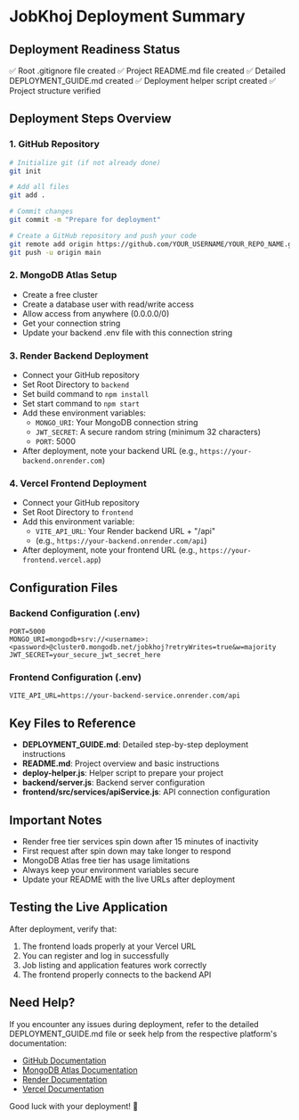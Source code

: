 # JobKhoj Deployment Summary

## Deployment Readiness Status

✅ Root .gitignore file created
✅ Project README.md file created
✅ Detailed DEPLOYMENT_GUIDE.md created
✅ Deployment helper script created
✅ Project structure verified

## Deployment Steps Overview

### 1. GitHub Repository
```bash
# Initialize git (if not already done)
git init

# Add all files
git add .

# Commit changes
git commit -m "Prepare for deployment"

# Create a GitHub repository and push your code
git remote add origin https://github.com/YOUR_USERNAME/YOUR_REPO_NAME.git
git push -u origin main
```

### 2. MongoDB Atlas Setup
- Create a free cluster
- Create a database user with read/write access
- Allow access from anywhere (0.0.0.0/0)
- Get your connection string
- Update your backend .env file with this connection string

### 3. Render Backend Deployment
- Connect your GitHub repository
- Set Root Directory to `backend`
- Set build command to `npm install`
- Set start command to `npm start`
- Add these environment variables:
  - `MONGO_URI`: Your MongoDB connection string
  - `JWT_SECRET`: A secure random string (minimum 32 characters)
  - `PORT`: 5000
- After deployment, note your backend URL (e.g., `https://your-backend.onrender.com`)

### 4. Vercel Frontend Deployment
- Connect your GitHub repository
- Set Root Directory to `frontend`
- Add this environment variable:
  - `VITE_API_URL`: Your Render backend URL + "/api"
  - (e.g., `https://your-backend.onrender.com/api`)
- After deployment, note your frontend URL (e.g., `https://your-frontend.vercel.app`)

## Configuration Files

### Backend Configuration (.env)
```
PORT=5000
MONGO_URI=mongodb+srv://<username>:<password>@cluster0.mongodb.net/jobkhoj?retryWrites=true&w=majority
JWT_SECRET=your_secure_jwt_secret_here
```

### Frontend Configuration (.env)
```
VITE_API_URL=https://your-backend-service.onrender.com/api
```

## Key Files to Reference
- **DEPLOYMENT_GUIDE.md**: Detailed step-by-step deployment instructions
- **README.md**: Project overview and basic instructions
- **deploy-helper.js**: Helper script to prepare your project
- **backend/server.js**: Backend server configuration
- **frontend/src/services/apiService.js**: API connection configuration

## Important Notes
- Render free tier services spin down after 15 minutes of inactivity
- First request after spin down may take longer to respond
- MongoDB Atlas free tier has usage limitations
- Always keep your environment variables secure
- Update your README with the live URLs after deployment

## Testing the Live Application
After deployment, verify that:
1. The frontend loads properly at your Vercel URL
2. You can register and log in successfully
3. Job listing and application features work correctly
4. The frontend properly connects to the backend API

## Need Help?
If you encounter any issues during deployment, refer to the detailed DEPLOYMENT_GUIDE.md file or seek help from the respective platform's documentation:
- [GitHub Documentation](https://docs.github.com/)
- [MongoDB Atlas Documentation](https://docs.atlas.mongodb.com/)
- [Render Documentation](https://render.com/docs)
- [Vercel Documentation](https://vercel.com/docs)

Good luck with your deployment! 🚀